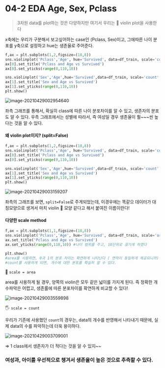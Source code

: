 # 04-2 EDA Age, Sex, Pclass

> 3차원 data를 plot하는 것은 다양하지만 여기서 우리는 :violin: violin plot을 사용한다

x축에는 우리가 구분해서 보고싶어하는 case인 (Pclass, Sex)이고, 그에따른 나이 분포를 y축으로 설정하고 hue는 생존율로 주어준다.

```python
f,ax = plt.subplots(1,2,figsize=(18,8))
sns.violinplot('Pclass','Age', hue='Survived', data=df_train, scale='count', split=True, ax=ax[0])
ax[0].set_title('Pclass and Age vs Survived')
ax[0].set_yticks(range(0,110,10))

sns.violinplot('Sex','Age',hue='Survived',data=df_train, scale='count',split=True, ax=ax[1])
ax[1].set_title('Sex and Age vs Survived')
ax[1].set_yticks(range(0,110,10))
plt.show()
```

![image-20210429002954640](C:\Users\kwakn\AppData\Roaming\Typora\typora-user-images\image-20210429002954640.png)

좌측 그래프를 통해서, 확실히 class에 따른 나이 분포차이를 알 수 있고, 생존자의 분포도 알 수 있다. 우측 그래프에서는 성별에 따라서, 즉 여성일 경우 생존율이 훨~~~씬 높다는 것을 알 수 있다.



#### 왜 violin plot이지? (split=False)

```python
f,ax = plt.subplots(1,2,figsize=(18,8))
sns.violinplot('Pclass','Age', hue='Survived', data=df_train, scale='count', split=False, ax=ax[0])
ax[0].set_title('Pclass and Age vs Survived')
ax[0].set_yticks(range(0,110,10))

sns.violinplot('Sex','Age',hue='Survived',data=df_train, scale='count',split=True, ax=ax[1])
ax[1].set_title('Sex and Age vs Survived')
ax[1].set_yticks(range(0,110,10))
plt.show()
```

![image-20210429003159207](C:\Users\kwakn\AppData\Roaming\Typora\typora-user-images\image-20210429003159207.png)

좌측의 그래프를 보면, `split=False`로 주게되었는데, 이경우에는 똑같으 데이터가 대칭모양으로 생겨서 마치 violin :violin: 모양 같다고 해서 붙여진 이름이란다!

#### 다양한 scale method

```python
f,ax = plt.subplots(1,1,figsize=(18,8))
sns.violinplot('Pclass','Age', hue='Survived', data=df_train, scale='area', split=True)
ax.set_title('Pclass and Age vs Survived')
ax.set_yticks(range(0,110,10)) #나이 범위를 주고, 10단위로 끊기게 하였다

plt.show()
#area를 사용하면, 0과 1의 분포 차이는 확연하게 나타난다 ( 면적이 동일하게 제공되니까) 하지만, 개별 개수의 차이를 알기는 어렵다
#count를 사용하게 되면, 개수에 대한 분포를 확실히 알 수 있다.
```

:maple_leaf: `scale = area`

area를 사용하게 될 경우, 양쪽의 violin은 모두 같은 넓이를 가지게 된다. 즉 정확한 개수파악은 어렵고, 생존률에 따른 분포차이를 확연하게 비교할 수 있다!

![image-20210429003559898](C:\Users\kwakn\AppData\Roaming\Typora\typora-user-images\image-20210429003559898.png)

:raised_hand_with_fingers_splayed: `scale = count`

우리가 기존에 사용했던 `count`의 경우는, data의 개수를 반영해서 나타내기 때문에, 실제 data의 수를 파악하는데 더욱 용이하다.

![image-20210429003709001](C:\Users\kwakn\AppData\Roaming\Typora\typora-user-images\image-20210429003709001.png)

=> 1 class에서 생존자가 더 적다는 것을 알 수 있지~~

### 여성과, 아이를 우선적으로 챙겨서 생존율이 높은 것으로 추측할 수 있다. 